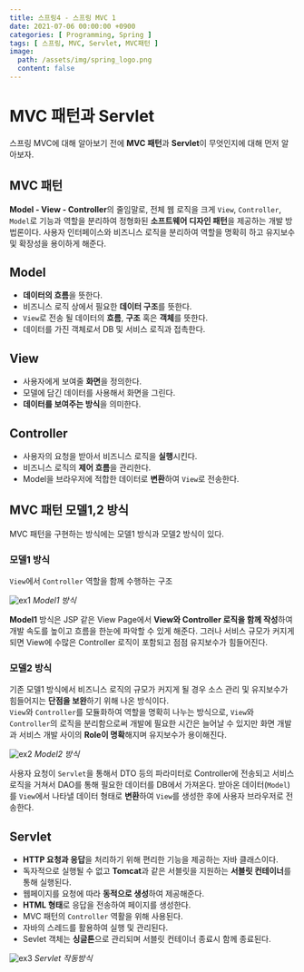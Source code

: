 ```yaml
---
title: 스프링4 - 스프링 MVC 1
date: 2021-07-06 00:00:00 +0900
categories: [ Programming, Spring ]
tags: [ 스프링, MVC, Servlet, MVC패턴 ]
image:
  path: /assets/img/spring_logo.png
  content: false
---
```


# MVC 패턴과 Servlet

스프링 MVC에 대해 알아보기 전에 **MVC 패턴**과 **Servlet**이 무엇인지에 대해 먼저 알아보자.

## MVC 패턴

**Model - View - Controller**의 줄임말로, 전체 웹 로직을 크게 `View`, `Controller`, `Model`로 기능과 역할을 분리하여 정형화된 **소프트웨어 디자인 패턴**을 제공하는
개발 방법론이다.
사용자 인터페이스와 비즈니스 로직을 분리하여 역할을 명확히 하고 유지보수 및 확장성을 용이하게 해준다.

## Model

- **데이터의 흐름**을 뜻한다.
- 비즈니스 로직 상에서 필요한 **데이터 구조**를 뜻한다.
- `View`로 전송 될 데이터의 **흐름**, **구조** 혹은 **객체**를 뜻한다.
- 데이터를 가진 객체로서 DB 및 서비스 로직과 접촉한다.

## View

- 사용자에게 보여줄 **화면**을 정의한다.
- 모델에 담긴 데이터를 사용해서 화면을 그린다.
- **데이터를 보여주는 방식**을 의미한다.

## Controller

- 사용자의 요청을 받아서 비즈니스 로직을 **실행**시킨다.
- 비즈니스 로직의 **제어 흐름**을 관리한다.
- Model을 브라우저에 적합한 데이터로 **변환**하여 `View`로 전송한다.

## MVC 패턴 모델1,2 방식

MVC 패턴을 구현하는 방식에는 모델1 방식과 모델2 방식이 있다.

### 모델1 방식

`View`에서 `Controller` 역할을 함께 수행하는 구조

![ex1](https://img1.daumcdn.net/thumb/R1280x0/?scode=mtistory2&fname=https%3A%2F%2Fblog.kakaocdn.net%2Fdn%2Fuyw0q%2Fbtq8TSfNoRE%2FR5pbLqN3FohyzO9fZEfvBk%2Fimg.png)
_Model1 방식_

**Model1** 방식은 JSP 같은 View Page에서 **View와 Controller 로직을 함께 작성**하여 개발 속도를 높이고 흐름을 한눈에 파악할 수 있게 해준다.
그러나 서비스 규모가 커지게 되면 View에 수많은 Controller 로직이 포함되고 점점 유지보수가 힘들어진다.

### 모델2 방식

기존 모델1 방식에서 비즈니스 로직의 규모가 커지게 될 경우 소스 관리 및 유지보수가 힘들어지는 **단점을 보완**하기 위해 나온 방식이다.  
`View`와 `Controller`를 모듈화하여 역할을 명확히 나누는 방식으로, `View`와 `Controller`의 로직을 분리함으로써 개발에 필요한 시간은 늘어날 수 있지만 화면 개발과 서비스 개발 사이의
**Role이 명확**해지며 유지보수가 용이해진다.

![ex2](https://img1.daumcdn.net/thumb/R1280x0/?scode=mtistory2&fname=https%3A%2F%2Fblog.kakaocdn.net%2Fdn%2FbRNj8W%2Fbtq8YV3stuO%2FhTfVcbQhAdAgJmsxeyqbk1%2Fimg.png)
_Model2 방식_

사용자 요청이 `Servlet`을 통해서 DTO 등의 파라미터로 Controller에 전송되고 서비스 로직을 거쳐서 DAO를 통해 필요한 데이터를 DB에서 가져온다.
받아온 데이터(`Model`)를 `View`에서 나타낼 데이터 형태로 **변환**하여 `View`를 생성한 후에 사용자 브라우저로 전송한다.

## Servlet

- **HTTP 요청과 응답**을 처리하기 위해 편리한 기능을 제공하는 자바 클래스이다.
- 독자적으로 실행될 수 없고 **Tomcat**과 같은 서블릿을 지원하는 **서블릿 컨테이너**를 통해 실행된다.
- 웹페이지를 요청에 따라 **동적으로 생성**하여 제공해준다.
- **HTML 형태**로 응답을 전송하여 페이지를 생성한다.
- MVC 패턴의 `Controller` 역활을 위해 사용된다.
- 자바의 스레드를 활용하여 실행 및 관리된다.
- Sevlet 객체는 **싱글톤**으로 관리되며 서블릿 컨테이너 종료시 함께 종료된다.

![ex3](https://img1.daumcdn.net/thumb/R1280x0/?scode=mtistory2&fname=https%3A%2F%2Fblog.kakaocdn.net%2Fdn%2FcaQ1dg%2Fbtq8RsWJX14%2FLEfVwpojWINvH5pV4NLY91%2Fimg.png)
_Servlet 작동방식_

